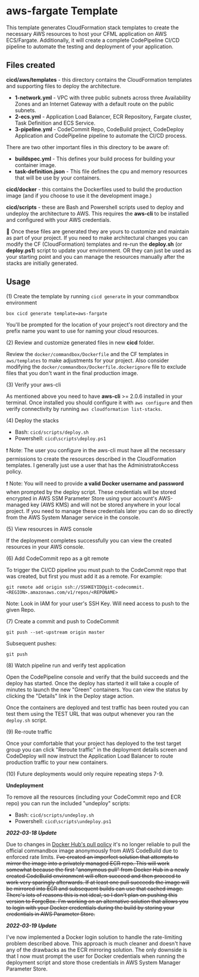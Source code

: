 # aws-fargate Template

This template generates CloudFormation stack templates to create the necessary AWS resources to host your CFML
application on AWS ECS/Fargate.  Additionally, it will create a complete CodePipeline CI/CD pipeline to automate the
testing and deployment of your application.

## Files created 
**cicd/aws/templates** - this directory contains the CloudFormation templates and supporting files to deploy the architecture.

 * **1-network.yml** - VPC with three public subnets across three Availability Zones and an Internet
  Gateway with a default route on the public subnets.
 * **2-ecs.yml** - Application Load Balancer, ECR Repository, Fargate cluster, Task Definition and ECS Service.
 * **3-pipeline.yml** - CodeCommit Repo, CodeBuild project, CodeDeploy Application and CodePipeline pipeline to automate
   the CI/CD process.

There are two other important files in this directory to be aware of:
  
  * **buildspec.yml** - This defines your build process for building your container image.
  * **task-definition.json** - This file defines the cpu and memory resources that will be use by your containers.

**cicd/docker** - this contains the Dockerfiles used to build the production image (and if you choose to use it the
development image.)

**cicd/scripts** - these are Bash and Powershell scripts used to deploy and undeploy the architecture to AWS. This
requires the **aws-cli** to be installed and configured with your AWS credentials.

🌟 Once these files are generated they are yours to customize and maintain as part of your project.  If you need to make
architectural changes you can modify the CF (CloudFormation) templates and re-run the **deploy.sh** (or **deploy.ps1**) 
script to update your environment.  OR they can just be used as your starting point and you can manage the resources 
manually after the stacks are initially generated.

## Usage 
(1) Create the template by running `cicd generate` in your commandbox environment
```
box cicd generate template=aws-fargate
```
You'll be prompted for the location of your project's root directory and the prefix name you want to use for naming your
cloud resources.  

(2) Review and customize generated files in new **cicd** folder.

Review the `docker/commandbox/Dockerfile` and the CF templates in `aws/templates` to make adjustments for your project.
Also consider modifying the `docker/commandbox/Dockerfile.dockerignore` file to exclude files that you don't want in the final 
production image.

(3) Verify your aws-cli

As mentioned above you need to have **aws-cli** >= 2.0.6 installed in your terminal.  Once installed you should
configure it with `aws configure` and then verify connectivity by running `aws cloudformation list-stacks`.

(4) Deploy the stacks 

 * Bash: `cicd/scripts/deploy.sh`
 * Powershell: `cicd\scripts\deploy.ps1`

 ❗ Note: The user you configure in the aws-cli must have all the necessary permissions to create the resources 
 described in the CloudFormation templates.  I generally just use a user that has the AdministratorAccess policy.

 ❗ Note: You will need to provide **a valid Docker username and password** when prompted by the deploy script.
 These credentials will be stored encrypted in AWS SSM Parameter Store using your account's AWS-managed key (AWS KMS)
 and will not be stored anywhere in your local project.  If you need to manage these credentials later you can do so
 directly from the AWS System Manager service in the console.

(5) View resources in AWS console

If the deployment completes successfully you can view the created resources in your AWS console.  

(6) Add CodeCommit repo as a git remote 

To trigger the CI/CD pipeline you must push to the CodeCommit repo that was created, but first you must add it as a
remote.  For example:

```
git remote add origin ssh://SSHKEYID@git-codecommit.<REGION>.amazonaws.com/v1/repos/<REPONAME>
```

Note: Look in IAM for your user's SSH Key.  Will need access to push to the given Repo.

(7) Create a commit and push to CodeCommit 

```
git push --set-upstream origin master
```

Subsequent pushes:

```
git push
```

(8) Watch pipeline run and verify test application

Open the CodePipeline console and verify that the build succeeds and the deploy has started. Once the deploy has started
it will take a couple of minutes to launch the new "Green" containers.  You can view the status by clicking the
"Details" link in the Deploy stage action.

Once the containers are deployed and test traffic has been routed you can test them using the TEST URL that was output
whenever you ran the `deploy.sh` script.

(9) Re-route traffic 

Once your comfortable that your project has deployed to the test target group you can click "Reroute traffic" in the
deployment details screen and CodeDeploy will now instruct the Application Load Balancer to route production traffic to
your new containers.  

(10) Future deployments would only require repeating steps 7-9.

**Undeployment**

To remove all the resources (including your CodeCommit repo and ECR repo) you can run the included "undeploy" scripts:

 * Bash: `cicd/scripts/undeploy.sh`
 * Powershell: `cicd\scripts\undeploy.ps1`

 ***2022-03-18 Update***
 
 Due to changes in [Docker Hub's pull policy](https://docs.docker.com/docker-hub/download-rate-limit/) it's no longer
 reliable to pull the official commandbox image anonymously from AWS CodeBuild due to enforced rate limits.  ~~I've
 created an imperfect solution that attempts to mirror the image into a privately managed ECR repo.  This will work
 somewhat because the first "anonymous pull" from Docker Hub in a newly created CodeBuild environment will often succeed
 and then proceed to work very sparingly afterwards.  If at least one pull succeeds the image will be mirrored into ECR
 and subsequent builds can use that cached image.  There's lots of reasons this is not ideal, so I don't plan on
 pushing this version to ForgeBox.  I'm working on an alternative solution that allows you to login with your Docker
 credentials during the build by storing your credentials in AWS Parameter Store.~~

***2022-03-19 Update***

I've now implemented a Docker login solution to handle the rate-limiting problem described above.  This approach
is much cleaner and doesn't have any of the drawbacks as the ECR mirroring solution.  The only downside is that I now
must prompt the user for Docker credentials when running the deployment script and store those credentials in AWS
System Manager Parameter Store.